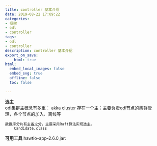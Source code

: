 ```yaml
---
title: controller 基本介绍
date: 2019-08-22 17:09:22 
categories:
- 框架
- odl
- controller
tags: 
- odl
- controller
description: controller 基本介绍
export_on_save:
    html: true
html:
  embed_local_images: false
  embed_svg: true
  offline: false
  toc: false
  
---
```


**选主**  
odl集群主概念有多重：
    akka cluster 存在一个主；主要负责odl节点的集群管理，各个节点的加入、离线等

    数据库分片有主备之分，主要采用Raft算法实现选主。
        Candidate.class
**可用工具**
hawtio-app-2.6.0.jar:
